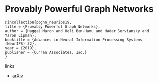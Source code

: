 # Provably Powerful Graph Networks

```
@incollection{ppgnn_neurips19,
title = {Provably Powerful Graph Networks},
author = {Haggai Maron and Heli Ben-Hamu and Hadar Serviansky and Yaron Lipman},
booktitle = {Advances in Neural Information Processing Systems (NeurIPS) 32},
year = {2019},
publisher = {Curran Associates, Inc.}
}
```

links
- [arXiv](https://arxiv.org/abs/1905.11136)
